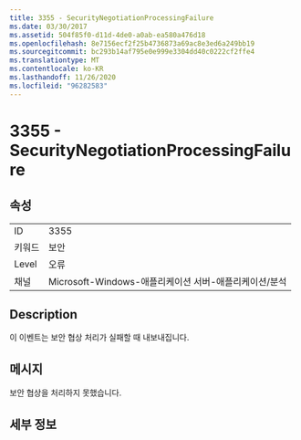 ```yaml
---
title: 3355 - SecurityNegotiationProcessingFailure
ms.date: 03/30/2017
ms.assetid: 504f85f0-d11d-4de0-a0ab-ea580a476d18
ms.openlocfilehash: 8e7156ecf2f25b4736873a69ac8e3ed6a249bb19
ms.sourcegitcommit: bc293b14af795e0e999e3304dd40c0222cf2ffe4
ms.translationtype: MT
ms.contentlocale: ko-KR
ms.lasthandoff: 11/26/2020
ms.locfileid: "96282583"
---
```

# <a name="3355---securitynegotiationprocessingfailure"></a>3355 - SecurityNegotiationProcessingFailure

## <a name="properties"></a>속성  
  
|||  
|-|-|  
|ID|3355|  
|키워드|보안|  
|Level|오류|  
|채널|Microsoft-Windows-애플리케이션 서버-애플리케이션/분석|  
  
## <a name="description"></a>Description  

 이 이벤트는 보안 협상 처리가 실패할 때 내보내집니다.  
  
## <a name="message"></a>메시지  

 보안 협상을 처리하지 못했습니다.  
  
## <a name="details"></a>세부 정보
